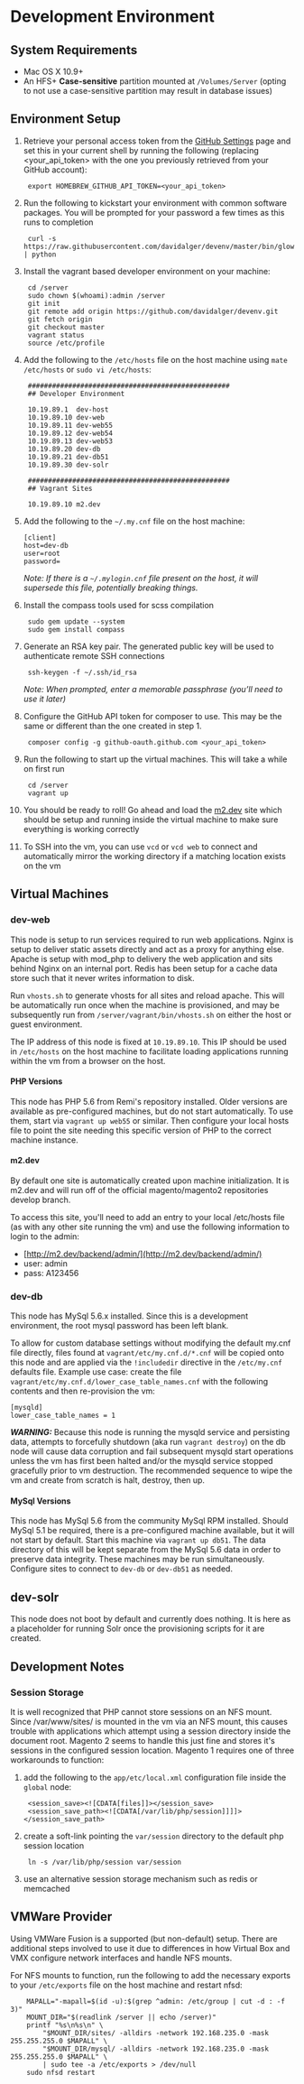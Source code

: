 # Development Environment

## System Requirements
* Mac OS X 10.9+
* An HFS+ **Case-sensitive** partition mounted at `/Volumes/Server` (opting to not use a case-sensitive partition may result in database issues)

## Environment Setup

1. Retrieve your personal access token from the [GitHub Settings](https://github.com/settings/tokens) page and set this in your current shell by running the following (replacing <your_api_token> with the one you previously retrieved from your GitHub account):

        export HOMEBREW_GITHUB_API_TOKEN=<your_api_token>

2. Run the following to kickstart your environment with common software packages. You will be prompted for your password a few times as this runs to completion

        curl -s https://raw.githubusercontent.com/davidalger/devenv/master/bin/glowbot.py | python

3. Install the vagrant based developer environment on your machine:

        cd /server
        sudo chown $(whoami):admin /server
        git init
        git remote add origin https://github.com/davidalger/devenv.git
        git fetch origin
        git checkout master
        vagrant status
        source /etc/profile

4. Add the following to the `/etc/hosts` file on the host machine using `mate /etc/hosts` or `sudo vi /etc/hosts`:

        ##################################################
        ## Developer Environment
        
        10.19.89.1  dev-host
        10.19.89.10 dev-web
        10.19.89.11 dev-web55
        10.19.89.12 dev-web54
        10.19.89.13 dev-web53
        10.19.89.20 dev-db
        10.19.89.21 dev-db51
        10.19.89.30 dev-solr
        
        ##################################################
        ## Vagrant Sites
        
        10.19.89.10 m2.dev
        

5.  Add the following to the `~/.my.cnf` file on the host machine:

        [client]
        host=dev-db
        user=root
        password=
        
    
    _Note: If there is a `~/.mylogin.cnf` file present on the host, it will supersede this file, potentially breaking things._

6. Install the compass tools used for scss compilation

        sudo gem update --system
        sudo gem install compass

7. Generate an RSA key pair. The generated public key will be used to authenticate remote SSH connections

        ssh-keygen -f ~/.ssh/id_rsa

    *Note: When prompted, enter a memorable passphrase (you’ll need to use it later)*

8. Configure the GitHub API token for composer to use. This may be the same or different than the one created in step 1.

        composer config -g github-oauth.github.com <your_api_token>

8. Run the following to start up the virtual machines. This will take a while on first run

        cd /server
        vagrant up

9. You should be ready to roll! Go ahead and load the [m2.dev](http://m2.dev/) site which should be setup and running inside the virtual machine to make sure everything is working correctly

10. To SSH into the vm, you can use `vcd` or `vcd web` to connect and automatically mirror the working directory if a matching location exists on the vm

## Virtual Machines

### dev-web
This node is setup to run services required to run web applications. Nginx is setup to deliver static assets directly and act as a proxy for anything else. Apache is setup with mod_php to delivery the web application and sits behind Nginx on an internal port. Redis has been setup for a cache data store such that it never writes information to disk.

Run `vhosts.sh` to generate vhosts for all sites and reload apache. This will be automatically run once when the machine is provisioned, and may be subsequently run from `/server/vagrant/bin/vhosts.sh` on either the host or guest environment.

The IP address of this node is fixed at `10.19.89.10`. This IP should be used in `/etc/hosts` on the host machine to facilitate loading applications running within the vm from a browser on the host.

#### PHP Versions

This node has PHP 5.6 from Remi's repository installed. Older versions are available as pre-configured machines, but do not start automatically. To use them, start via `vagrant up web55` or similar. Then configure your local hosts file to point the site needing this specific version of PHP to the correct machine instance.

#### m2.dev
By default one site is automatically created upon machine initialization. It is m2.dev and will run off of the official magento/magento2 repositories develop branch.

To access this site, you'll need to add an entry to your local /etc/hosts file (as with any other site running the vm) and use the following information to login to the admin:

* [http://m2.dev/backend/admin/](http://m2.dev/backend/admin/)
* user: admin
* pass: A123456

### dev-db
This node has MySql 5.6.x installed. Since this is a development environment, the root mysql password has been left blank.

To allow for custom database settings without modifying the default my.cnf file directly, files found at `vagrant/etc/my.cnf.d/*.cnf` will be copied onto this node and are applied via the `!includedir` directive in the `/etc/my.cnf` defaults file. Example use case: create the file `vagrant/etc/my.cnf.d/lower_case_table_names.cnf` with the following contents and then re-provision the vm:

    [mysqld]
    lower_case_table_names = 1

***WARNING:*** Because this node is running the mysqld service and persisting data, attempts to forcefully shutdown (aka run `vagrant destroy`) on the db node will cause data corruption and fail subsequent mysqld start operations unless the vm has first been halted and/or the mysqld service stopped gracefully prior to vm destruction. The recommended sequence to wipe the vm and create from scratch is halt, destroy, then up.

#### MySql Versions

This node has MySql 5.6 from the community MySql RPM installed. Should MySql 5.1 be required, there is a pre-configured machine available, but it will not start by default. Start this machine via `vagrant up db51`. The data directory of this will be kept separate from the MySql 5.6 data in order to preserve data integrity. These machines may be run simultaneously. Configure sites to connect to `dev-db` or `dev-db51` as needed.

## dev-solr
This node does not boot by default and currently does nothing. It is here as a placeholder for running Solr once the provisioning scripts for it are created.

## Development Notes

### Session Storage
It is well recognized that PHP cannot store sessions on an NFS mount. Since /var/www/sites/ is mounted in the vm via an NFS mount, this causes trouble with applications which attempt using a session directory inside the document root. Magento 2 seems to handle this just fine and stores it's sessions in the configured session location. Magento 1 requires one of three workarounds to function:

1. add the following to the `app/etc/local.xml` configuration file inside the `global` node:

        <session_save><![CDATA[files]]></session_save>
        <session_save_path><![CDATA[/var/lib/php/session]]]]></session_save_path>

2. create a soft-link pointing the `var/session` directory to the default php session location

        ln -s /var/lib/php/session var/session

3. use an alternative session storage mechanism such as redis or memcached

## VMWare Provider

Using VMWare Fusion is a supported (but non-default) setup. There are additional steps involved to use it due to differences in how Virtual Box and VMX configure network interfaces and handle NFS mounts.

For NFS mounts to function, run the following to add the necessary exports to your `/etc/exports` file on the host machine and restart nfsd:

        MAPALL="-mapall=$(id -u):$(grep ^admin: /etc/group | cut -d : -f 3)"
        MOUNT_DIR="$(readlink /server || echo /server)"
        printf "%s\n%s\n" \
            "$MOUNT_DIR/sites/ -alldirs -network 192.168.235.0 -mask 255.255.255.0 $MAPALL" \
            "$MOUNT_DIR/mysql/ -alldirs -network 192.168.235.0 -mask 255.255.255.0 $MAPALL" \
            | sudo tee -a /etc/exports > /dev/null
        sudo nfsd restart
